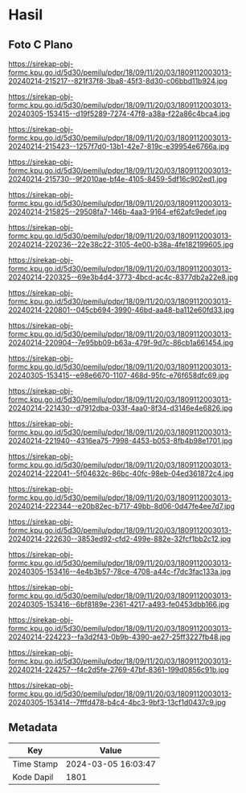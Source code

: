 # Hasil

## Foto C Plano

https://sirekap-obj-formc.kpu.go.id/5d30/pemilu/pdpr/18/09/11/20/03/1809112003013-20240214-215217--821f37f8-3ba8-45f3-8d30-c06bbd11b924.jpg

https://sirekap-obj-formc.kpu.go.id/5d30/pemilu/pdpr/18/09/11/20/03/1809112003013-20240305-153415--d19f5289-7274-47f8-a38a-f22a86c4bca4.jpg

https://sirekap-obj-formc.kpu.go.id/5d30/pemilu/pdpr/18/09/11/20/03/1809112003013-20240214-215423--1257f7d0-13b1-42e7-819c-e39954e6766a.jpg

https://sirekap-obj-formc.kpu.go.id/5d30/pemilu/pdpr/18/09/11/20/03/1809112003013-20240214-215730--9f2010ae-bf4e-4105-8459-5df16c902ed1.jpg

https://sirekap-obj-formc.kpu.go.id/5d30/pemilu/pdpr/18/09/11/20/03/1809112003013-20240214-215825--29508fa7-146b-4aa3-9164-ef62afc9edef.jpg

https://sirekap-obj-formc.kpu.go.id/5d30/pemilu/pdpr/18/09/11/20/03/1809112003013-20240214-220236--22e38c22-3105-4e00-b38a-4fe182199605.jpg

https://sirekap-obj-formc.kpu.go.id/5d30/pemilu/pdpr/18/09/11/20/03/1809112003013-20240214-220325--69e3b4d4-3773-4bcd-ac4c-8377db2a22e8.jpg

https://sirekap-obj-formc.kpu.go.id/5d30/pemilu/pdpr/18/09/11/20/03/1809112003013-20240214-220801--045cb694-3990-46bd-aa48-ba112e60fd33.jpg

https://sirekap-obj-formc.kpu.go.id/5d30/pemilu/pdpr/18/09/11/20/03/1809112003013-20240214-220904--7e95bb09-b63a-479f-9d7c-86cb1a661454.jpg

https://sirekap-obj-formc.kpu.go.id/5d30/pemilu/pdpr/18/09/11/20/03/1809112003013-20240305-153415--e98e6670-1107-468d-95fc-e76f658dfc69.jpg

https://sirekap-obj-formc.kpu.go.id/5d30/pemilu/pdpr/18/09/11/20/03/1809112003013-20240214-221430--d7912dba-033f-4aa0-8f34-d3146e4e6826.jpg

https://sirekap-obj-formc.kpu.go.id/5d30/pemilu/pdpr/18/09/11/20/03/1809112003013-20240214-221940--4316ea75-7998-4453-b053-8fb4b98e1701.jpg

https://sirekap-obj-formc.kpu.go.id/5d30/pemilu/pdpr/18/09/11/20/03/1809112003013-20240214-222041--5f04632c-86bc-40fc-98eb-04ed361872c4.jpg

https://sirekap-obj-formc.kpu.go.id/5d30/pemilu/pdpr/18/09/11/20/03/1809112003013-20240214-222344--e20b82ec-b717-49bb-8d06-0d47fe4ee7d7.jpg

https://sirekap-obj-formc.kpu.go.id/5d30/pemilu/pdpr/18/09/11/20/03/1809112003013-20240214-222630--3853ed92-cfd2-499e-882e-32fcf1bb2c12.jpg

https://sirekap-obj-formc.kpu.go.id/5d30/pemilu/pdpr/18/09/11/20/03/1809112003013-20240305-153416--4e4b3b57-78ce-4708-a44c-f7dc3fac133a.jpg

https://sirekap-obj-formc.kpu.go.id/5d30/pemilu/pdpr/18/09/11/20/03/1809112003013-20240305-153416--6bf8189e-2361-4217-a493-fe0453dbb166.jpg

https://sirekap-obj-formc.kpu.go.id/5d30/pemilu/pdpr/18/09/11/20/03/1809112003013-20240214-224223--fa3d2f43-0b9b-4390-ae27-25ff3227fb48.jpg

https://sirekap-obj-formc.kpu.go.id/5d30/pemilu/pdpr/18/09/11/20/03/1809112003013-20240214-224257--f4c2d5fe-2769-47bf-8361-199d0856c91b.jpg

https://sirekap-obj-formc.kpu.go.id/5d30/pemilu/pdpr/18/09/11/20/03/1809112003013-20240305-153414--7fffd478-b4c4-4bc3-9bf3-13cf1d0437c9.jpg


## Metadata

| Key        | Value               |
| ---------- | ------------------- |
| Time Stamp | 2024-03-05 16:03:47 |
| Kode Dapil | 1801                |



